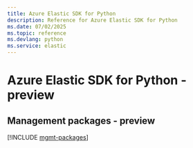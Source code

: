 ```yaml
---
title: Azure Elastic SDK for Python
description: Reference for Azure Elastic SDK for Python
ms.date: 07/02/2025
ms.topic: reference
ms.devlang: python
ms.service: elastic
---
```

# Azure Elastic SDK for Python - preview

## Management packages - preview
[!INCLUDE [mgmt-packages](elastic-mgmt-index.md)]